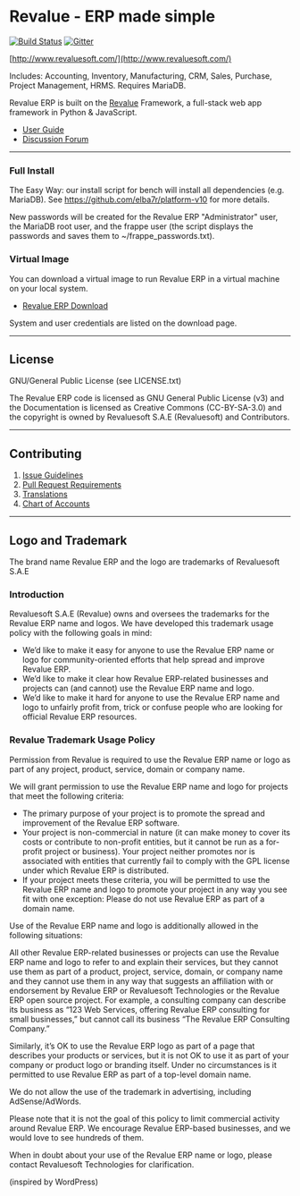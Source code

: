 # Revalue - ERP made simple

[![Build Status](https://travis-ci.org/frappe/erpnext.png)](https://travis-ci.org/frappe/erpnext) [![Gitter](https://badges.gitter.im/Join%20Chat.svg)](https://gitter.im/frappe/erpnext?utm_source=badge&utm_medium=badge&utm_campaign=pr-badge&utm_content=badge)

[http://www.revaluesoft.com/](http://www.revaluesoft.com/)

Includes: Accounting, Inventory, Manufacturing, CRM, Sales, Purchase, Project Management, HRMS. Requires MariaDB.

Revalue ERP is built on the [Revalue](https://github.com/elba7r/system-v10) Framework, a full-stack web app framework in Python & JavaScript.

- [User Guide](http://www.revaluesoft.com/)
- [Discussion Forum](http://www.revaluesoft.com/)

---

### Full Install

The Easy Way: our install script for bench will install all dependencies (e.g. MariaDB). See https://github.com/elba7r/platform-v10 for more details.

New passwords will be created for the Revalue ERP "Administrator" user, the MariaDB root user, and the frappe user (the script displays the passwords and saves them to ~/frappe_passwords.txt).

### Virtual Image

You can download a virtual image to run Revalue ERP in a virtual machine on your local system.

- [Revalue ERP Download](http://www.revaluesoft.com/)

System and user credentials are listed on the download page.

---

## License

GNU/General Public License (see LICENSE.txt)

The Revalue ERP code is licensed as GNU General Public License (v3) and the Documentation is licensed as Creative Commons (CC-BY-SA-3.0) and the copyright is owned by Revaluesoft S.A.E (Revaluesoft) and Contributors.

---

## Contributing

1. [Issue Guidelines](https://github.com/elba7r/system-v10/wiki/Issue-Guidelines)
1. [Pull Request Requirements](https://github.com/elba7r/system-v10/wiki/Contribution-Guidelines)
1. [Translations](http://www.revaluesoft.com/)
1. [Chart of Accounts](http://www.revaluesoft.com/)

---

## Logo and Trademark

The brand name Revalue ERP and the logo are trademarks of Revaluesoft S.A.E

### Introduction

Revaluesoft S.A.E (Revalue) owns and oversees the trademarks for the Revalue ERP name and logos. We have developed this trademark usage policy with the following goals in mind:

- We’d like to make it easy for anyone to use the Revalue ERP name or logo for community-oriented efforts that help spread and improve Revalue ERP.
- We’d like to make it clear how Revalue ERP-related businesses and projects can (and cannot) use the Revalue ERP name and logo.
- We’d like to make it hard for anyone to use the Revalue ERP name and logo to unfairly profit from, trick or confuse people who are looking for official Revalue ERP resources.

### Revalue Trademark Usage Policy

Permission from Revalue is required to use the Revalue ERP name or logo as part of any project, product, service, domain or company name.

We will grant permission to use the Revalue ERP name and logo for projects that meet the following criteria:

- The primary purpose of your project is to promote the spread and improvement of the Revalue ERP software.
- Your project is non-commercial in nature (it can make money to cover its costs or contribute to non-profit entities, but it cannot be run as a for-profit project or business).
Your project neither promotes nor is associated with entities that currently fail to comply with the GPL license under which Revalue ERP is distributed.
- If your project meets these criteria, you will be permitted to use the Revalue ERP name and logo to promote your project in any way you see fit with one exception: Please do not use Revalue ERP as part of a domain name.

Use of the Revalue ERP name and logo is additionally allowed in the following situations:

All other Revalue ERP-related businesses or projects can use the Revalue ERP name and logo to refer to and explain their services, but they cannot use them as part of a product, project, service, domain, or company name and they cannot use them in any way that suggests an affiliation with or endorsement by Revalue ERP or Revaluesoft Technologies or the Revalue ERP open source project. For example, a consulting company can describe its business as “123 Web Services, offering Revalue ERP consulting for small businesses,” but cannot call its business “The Revalue ERP Consulting Company.”

Similarly, it’s OK to use the Revalue ERP logo as part of a page that describes your products or services, but it is not OK to use it as part of your company or product logo or branding itself. Under no circumstances is it permitted to use Revalue ERP as part of a top-level domain name.

We do not allow the use of the trademark in advertising, including AdSense/AdWords.

Please note that it is not the goal of this policy to limit commercial activity around Revalue ERP. We encourage Revalue ERP-based businesses, and we would love to see hundreds of them.

When in doubt about your use of the Revalue ERP name or logo, please contact Revaluesoft Technologies for clarification.

(inspired by WordPress)
